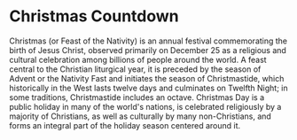 # Christmas Countdown
Christmas (or Feast of the Nativity) is an annual festival commemorating the birth of Jesus Christ, observed primarily on December 25 as a religious and cultural celebration among billions of people around the world. A feast central to the Christian liturgical year, it is preceded by the season of Advent or the Nativity Fast and initiates the season of Christmastide, which historically in the West lasts twelve days and culminates on Twelfth Night; in some traditions, Christmastide includes an octave. Christmas Day is a public holiday in many of the world's nations, is celebrated religiously by a majority of Christians, as well as culturally by many non-Christians, and forms an integral part of the holiday season centered around it.
